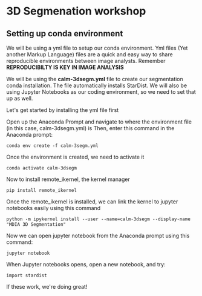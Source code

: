 # 3D Segmenation workshop

## Setting up conda environment

We will be using a yml file to setup our conda environment.  Yml files (Yet another Markup Language) files are a quick and easy way to share reproducible environments between image analysts. Remember
**REPRODUCIBILTY IS KEY IN IMAGE ANALYSIS**

We will be using the **calm-3dsegm.yml** file to create our segmentation conda installation. The file automatically installs StarDist. We will also be using Jupyter Notebooks as our coding environment, so we need to set that up as well. 


Let's get started by installing the yml file first

  Open up the Anaconda Prompt and navigate to where the environment file (in this case, calm-3dsegm.yml) is
  Then, enter this command in the Anaconda prompt:
```
conda env create -f calm-3segm.yml
```

  Once the environment is created, we need to activate it

```
conda activate calm-3dsegm
```

  Now to install remote_ikernel, the kernel manager

```
pip install remote_ikernel
```

  Once the remote_ikernel is installed, we can link the kernel to jupyter notebooks easily using this command

```
python -m ipykernel install --user --name=calm-3dsegm --display-name "MDIA 3D Segmentation"
```

  Now we can open jupyter notebook from the Anaconda prompt using this command:

```
jupyter notebook
```

  When Jupyter notebooks opens, open a new notebook, and try:

```
import stardist
```

If these work, we're doing great!
